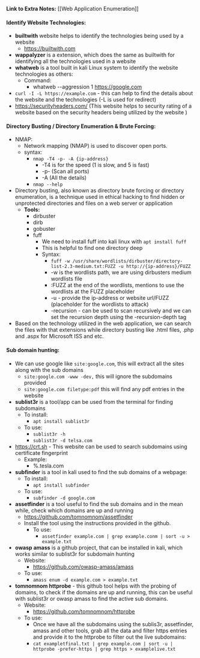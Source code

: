 

**Link to Extra Notes:**
[[Web Application Enumeration]]


#### Identify Website Technologies:

- **builtwith** website helps to identify the technologies being used by a website
	- https://builtwith.com
- **wappalyzer** is a extension, which does the same as builtwith for identifying all the technologies used in a website
- **whatweb** is a tool built in kali Linux system to identify the website technologies as others:
	- Command:
		- whatweb --aggression 1 https://google.com
- `curl -I -L https://example.com` - this can help to find the details about the website and the technologies (-L is used for redirect)
-  https://securityheaders.com/ (This website helps to security rating of a website based on the security headers being utilized by the website )


#### Directory Busting / Directory Enumeration & Brute Forcing:

- NMAP:
	- Network mapping (NMAP) is used to discover open ports.
	- syntax:
		- `nmap -T4 -p- -A {ip-address}`
			- -T4 is for the speed (1 is slow, and 5 is fast)
			- -p- (Scan all ports)
			- -A (All the details)
		- `nmap --help`
- Directory busting, also known as directory brute forcing or directory enumeration, is a technique used in ethical hacking to find hidden or unprotected directories and files on a web server or application
	- **Tools:**
		- dirbuster
		- dirb
		- gobuster
		- fuff
			- We need to install fuff into kali linux with `apt install fuff` 
			- This is helpful to find one directory deep 
			- Syntax:
				- `fuff -w /usr/share/wordlists/dirbuster/directory-list-2.3-medium.txt:FUZZ -u http://{ip-address}/FUZZ`
				- -w is the wordlists path, we are using dirbusters medium wordlists file
				- :FUZZ at the end of the wordlists, mentions to use the wordlists at the FUZZ placeholder
				- -u - provide the ip-address or website url/FUZZ (placeholder for the wordlists to attack)
				- -recursion -  can be used to scan recursively and we can set the recursion depth using the -recursion-depth tag
- Based on the technology utilized in the web application, we can search the files with that extensions while directory busting like .html files, .php and .aspx for Microsoft ISS and etc.


#### Sub domain hunting:

- We can use google like `site:google.com`, this will extract all the sites along with the sub domains
	- `site:google.com -www -dev,` this will ignore the subdomains provided
	- `site:google.com filetype:pdf` this will find any pdf entries in the website
- **sublist3r** is a tool/app can be used from the terminal for finding subdomains
	- To install:
		- `apt install sublist3r`
	- To use:
		- `sublist3r -h`
		- `sublist3r -d telsa.com`
- https://crt.sh - This website can be used to search subdomains using certificate fingerprint
	- Example:
		- %.tesla.com
- **subfinder** is a tool in kali used to find the sub domains of a webpage:
	- To install:
		- `apt install subfinder`
	- To use:
		- `subfinder -d google.com`
- **assetfinder** is a tool useful to find the sub domains and in the mean while, check which domains are up and running
	- https://github.com/tomnomnom/assetfinder
	- Install the tool using the instructions provided in the github.
		- To use:
			- `assetfinder example.com | grep example.conm | sort -u > example.txt`
- **owasp amass** is a github project, that can be installed in kali, which works similar to sublist3r for subdomain hunting
	- Website:
		- https://github.com/owasp-amass/amass
	- To use:
		- `amass enum -d example.com > example.txt`
- **tomnomnom httprobe** - this github tool helps with the probing of domains, to check if the domains are up and running, this can be useful with sublist3r or owasp amass to find the active sub domains.
	- Website:
		- https://github.com/tomnomnom/httprobe
	- To use:
		- Once we have all the subdomains using the sublis3r, assetfinder, amass and other tools, grab all the data and filter https entries and provide it to the httprobe to filter out the live subdomains:
		- `cat exampletfinal.txt | grep example.com | sort -u | httprobe -prefer-https | grep https > examplelive.txt`


